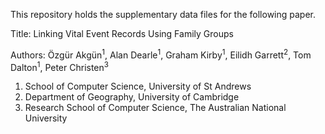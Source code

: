 
This repository holds the supplementary data files for the following paper.

Title: Linking Vital Event Records Using Family Groups

Authors: Özgür Akgün<sup>1</sup>, Alan Dearle<sup>1</sup>, Graham Kirby<sup>1</sup>, Eilidh Garrett<sup>2</sup>, Tom Dalton<sup>1</sup>, Peter Christen<sup>3</sup>

1. School of Computer Science, University of St Andrews
2. Department of Geography, University of Cambridge
3. Research School of Computer Science, The Australian National University
